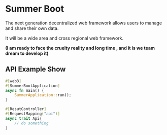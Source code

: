 # Summer Boot

The next generation decentralized web framework allows users to manage and share their own data. 

It will be a wide area and cross regional web framework.

**(I am ready to face the cruelty reality and long time , and it is we team dream to develop it)**

## API Example Show
```rust
#[web3]
#[SummerBootApplication]
async fn main() {
    SummerApplication::run();
}
```

```rust
#[ResutController]
#[RequestMapping("api")]
async trait Api{
    // do something
}
```
